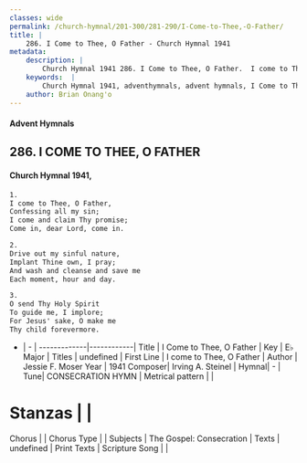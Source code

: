 ```yaml
---
classes: wide
permalink: /church-hymnal/201-300/281-290/I-Come-to-Thee,-O-Father/
title: |
    286. I Come to Thee, O Father - Church Hymnal 1941
metadata:
    description: |
        Church Hymnal 1941 286. I Come to Thee, O Father.  I come to Thee, O Father,  Confessing all my sin;  I come and claim Thy promise;  Come in, dear Lord, come in. 
    keywords:  |
        Church Hymnal 1941, adventhymnals, advent hymnals, I Come to Thee, O Father, I come to Thee, O Father. 
    author: Brian Onang'o
---
```


#### Advent Hymnals
## 286. I COME TO THEE, O FATHER
####  Church Hymnal 1941,

```txt
1.
I come to Thee, O Father, 
Confessing all my sin; 
I come and claim Thy promise; 
Come in, dear Lord, come in. 

2.
Drive out my sinful nature, 
Implant Thine own, I pray; 
And wash and cleanse and save me 
Each moment, hour and day. 

3.
O send Thy Holy Spirit 
To guide me, I implore; 
For Jesus' sake, O make me 
Thy child forevermore.

```

- |   -  |
-------------|------------|
Title | I Come to Thee, O Father |
Key | E♭ Major |
Titles | undefined |
First Line | I come to Thee, O Father |
Author | Jessie F. Moser
Year | 1941
Composer| Irving A. Steinel |
Hymnal|  - |
Tune| CONSECRATION HYMN |
Metrical pattern | |
# Stanzas |  |
Chorus |  |
Chorus Type |  |
Subjects | The Gospel: Consecration |
Texts | undefined |
Print Texts | 
Scripture Song |  |
    
